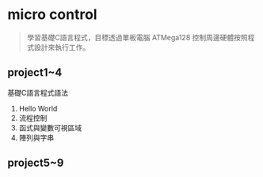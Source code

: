 # micro control
>學習基礎C語言程式，目標透過單板電腦 ATMega128 控制周邊硬體按照程式設計來執行工作。

## project1~4
基礎C語言程式語法<br>
1. Hello World
2. 流程控制
3. 函式與變數可視區域
4. 陣列與字串

## project5~9

